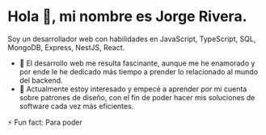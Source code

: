 # Hola 👋, mi nombre es Jorge Rivera.

Soy un desarrollador web con habilidades en JavaScript, TypeScript, SQL, MongoDB, Express, NestJS, React.

- 👀 El desarrollo web me resulta fascinante, aunque me he enamorado y por ende le he dedicado más tiempo a prender lo relacionado al mundo del backend.
- 🌱 Actualmente estoy interesado y empecé a aprender por mi cuenta sobre patrones de diseño, con el fin de poder hacer mis soluciones de software cada vez más eficientes.

⚡ Fun fact: Para poder 
